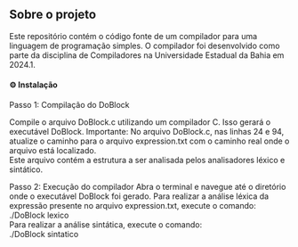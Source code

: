 <h2> Sobre o projeto </h2>
Este repositório contém o código fonte de um compilador para uma linguagem de programação simples. O compilador foi desenvolvido como parte da disciplina de Compiladores na Universidade Estadual da Bahia em 2024.1.

<h4> ⚙️ Instalação </h4>
Passo 1: Compilação do DoBlock

Compile o arquivo DoBlock.c utilizando um compilador C. Isso gerará o executável DoBlock.
Importante: No arquivo DoBlock.c, nas linhas 24 e 94, atualize o caminho para o arquivo expression.txt com o caminho real onde o arquivo está localizado.<br> Este arquivo contém a estrutura a ser analisada pelos analisadores léxico e sintático.

Passo 2: Execução do compilador
Abra o terminal e navegue até o diretório onde o executável DoBlock foi gerado.
Para realizar a análise léxica da expressão presente no arquivo expression.txt, execute o comando:<br>
./DoBlock lexico<br>
Para realizar a análise sintática, execute o comando:<br>
./DoBlock sintatico<br>
